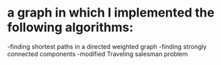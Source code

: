 # a graph in which I implemented the following algorithms:
-finding shortest paths in a directed weighted graph
-finding strongly connected components
-modified Traveling salesman problem
